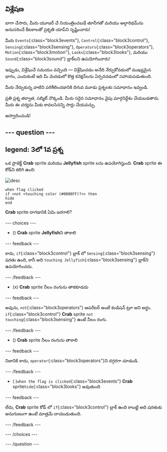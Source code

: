 ## విశ్లేషణ

బాగా చేసారు, మీరు యూజర్ చే నియంత్రించబడే తూనీగతో మరియు అల్గారిథమ్‌ను అనుసరించే కీటకాలతో ప్రకృతి యాప్‌ని సృష్టించారు!

మీరు `Events`{:class="block3events"}, `Control`{:class="block3control"}, `Sensing`{:class="block3sensing"}, `Operators`{:class="block3operators"}, `Motion`{:class="block3motion"}, `Looks`{:class="block3looks"}, మరియు `Sound`{:class="block3sound"} బ్లాక్‌లని ఉపయోగించారు!

ఇప్పుడు, విశ్లేషించే సమయం వచ్చింది — విశ్లేషించడం అనేది నేర్చుకోవడంలో ముఖ్యమైన భాగం, ఎందుకంటే ఇది మీ మెదడులో కొత్త కనెక్షన్‌లను ఏర్పరచడంలో సహాయపడుతుంది.

మీరు నేర్చుకున్న వాటిని పరిశీలించడానికి దిగువ మూడు ప్రశ్నలకు సమాధానం ఇవ్వండి.

ప్రతి ప్రశ్న తర్వాత, సబ్మిట్ నొక్కండి. మీరు సరైన సమాధానం వైపు మార్గనిర్దేశం చేయబడతారు. మీరు ఈ చర్యను మీకు కావలసినన్ని సార్లు చేయవచ్చు.

ఆస్వాదించండి!

--- question ---
---
legend: 3లో 1వ ప్రశ్న
---

ఒక ప్రాజెక్ట్ **Crab** sprite మరియు **Jellyfish** sprite లను ఉపయోగిస్తుంది. **Crab** sprite ఈ కోడ్‌ని కలిగి ఉంది:

![desc](images/crab-icon.png)

```blocks3
when flag clicked
if <not <touching color (#0000FF)?>> then
hide
end
```

**Crab** sprite దాగడానికి ఏమి జరగాలి?

--- choices ---

- () **Crab** sprite **Jellyfish**ని తాకాలి

 --- feedback ---

 కాదు, `if`{:class="block3control"} బ్లాక్‌ లో `Sensing`{:class="block3sensing"} షరతు ఉంది, కానీ అది `touching Jellyfish`{:class="block3sensing"} బ్లాక్‌ని ఉపయోగించదు.

 --- /feedback ---

- (x) **Crab** sprite నీలం రంగును తాకకూడదు

 --- feedback ---

అవును, `not`{:class="block3operators"} ఆపరేటర్ అంటే కండిషన్ ట్రూ అని అర్థం. `if`{:class="block3control"} **Crab** sprite `not touching`{:class="block3sensing"} ఉంటే నీలం రంగు.

 --- /feedback ---

- () **Crab** sprite నీలం రంగును తాకాలి

 --- feedback ---

 నిజానికి కాదు, `operator`{:class="block3operators"}ని దగ్గరగా చూడండి.

 --- /feedback ---

- ( )`when the flag is clicked`{:class="block3events"} **Crab** sprite`hide`{:class="block3looks"} అవుతుంది

 --- feedback ---

 లేదు, **Crab** sprite కోడ్ లో `if`{:class="block3control"} బ్లాక్ ఉంది కాబట్టి అది షరతుకు అనుగుణంగా ఉంటే మాత్రమే దాచబడుతుంది.

 --- /feedback ---

--- /choices ---

--- /question ---
